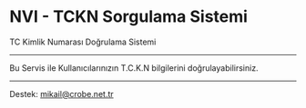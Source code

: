 # NVI - TCKN Sorgulama Sistemi
TC Kimlik Numarası Doğrulama Sistemi
<hr>
Bu Servis ile Kullanıcılarınızın T.C.K.N bilgilerini doğrulayabilirsiniz.
<hr>
Destek: <a href="mikail@crobe.net.tr">mikail@crobe.net.tr</a>
